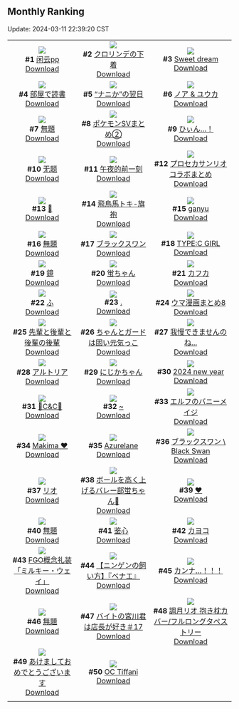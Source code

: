 ## Monthly Ranking
Update: 2024-03-11 22:39:20 CST

|      |      |      |
| :----: | :----: | :----: |
| ![](https://i.pixiv.re/c/240x480/img-master/img/2024/02/12/13/03/27/115983357_p0_master1200.jpg)<br>**#1** [闲云pp](https://www.pixiv.net/artworks/115983357)<br>[Download](https://i.pixiv.re/img-original/img/2024/02/12/13/03/27/115983357_p0.jpg) | ![](https://i.pixiv.re/c/240x480/img-master/img/2024/02/12/19/45/11/115992878_p0_master1200.jpg)<br>**#2** [クロリンデの下着](https://www.pixiv.net/artworks/115992878)<br>[Download](https://i.pixiv.re/img-original/img/2024/02/12/19/45/11/115992878_p0.png) | ![](https://i.pixiv.re/c/240x480/img-master/img/2024/02/11/06/12/16/115940705_p0_master1200.jpg)<br>**#3** [Sweet dream](https://www.pixiv.net/artworks/115940705)<br>[Download](https://i.pixiv.re/img-original/img/2024/02/11/06/12/16/115940705_p0.png) |
| ![](https://i.pixiv.re/c/240x480/img-master/img/2024/02/13/00/00/26/116001506_p0_master1200.jpg)<br>**#4** [部屋で読書](https://www.pixiv.net/artworks/116001506)<br>[Download](https://i.pixiv.re/img-original/img/2024/02/13/00/00/26/116001506_p0.jpg) | ![](https://i.pixiv.re/c/240x480/img-master/img/2024/02/12/17/11/02/115988674_p0_master1200.jpg)<br>**#5** [“ナニか”の翌日](https://www.pixiv.net/artworks/115988674)<br>[Download](https://i.pixiv.re/img-original/img/2024/02/12/17/11/02/115988674_p0.jpg) | ![](https://i.pixiv.re/c/240x480/img-master/img/2024/02/12/20/30/10/115994276_p0_master1200.jpg)<br>**#6** [ノア & ユウカ](https://www.pixiv.net/artworks/115994276)<br>[Download](https://i.pixiv.re/img-original/img/2024/02/12/20/30/10/115994276_p0.png) |
| ![](https://i.pixiv.re/c/240x480/img-master/img/2024/02/12/00/00/30/115970008_p0_master1200.jpg)<br>**#7** [無題](https://www.pixiv.net/artworks/115970008)<br>[Download](https://i.pixiv.re/img-original/img/2024/02/12/00/00/30/115970008_p0.jpg) | ![](https://i.pixiv.re/c/240x480/img-master/img/2024/02/12/08/28/48/115978488_p0_master1200.jpg)<br>**#8** [ポケモンSVまとめ②](https://www.pixiv.net/artworks/115978488)<br>[Download](https://i.pixiv.re/img-original/img/2024/02/12/08/28/48/115978488_p0.jpg) | ![](https://i.pixiv.re/c/240x480/img-master/img/2024/02/12/15/05/35/115985754_p0_master1200.jpg)<br>**#9** [ひぃん…！](https://www.pixiv.net/artworks/115985754)<br>[Download](https://i.pixiv.re/img-original/img/2024/02/12/15/05/35/115985754_p0.png) |
| ![](https://i.pixiv.re/c/240x480/img-master/img/2024/02/12/21/41/53/115996593_p0_master1200.jpg)<br>**#10** [无题](https://www.pixiv.net/artworks/115996593)<br>[Download](https://i.pixiv.re/img-original/img/2024/02/12/21/41/53/115996593_p0.jpg) | ![](https://i.pixiv.re/c/240x480/img-master/img/2024/02/11/13/39/30/115952605_p0_master1200.jpg)<br>**#11** [午夜的前一刻](https://www.pixiv.net/artworks/115952605)<br>[Download](https://i.pixiv.re/img-original/img/2024/02/11/13/39/30/115952605_p0.jpg) | ![](https://i.pixiv.re/c/240x480/img-master/img/2024/02/12/15/51/14/115986759_p0_master1200.jpg)<br>**#12** [プロセカサンリオコラボまとめ](https://www.pixiv.net/artworks/115986759)<br>[Download](https://i.pixiv.re/img-original/img/2024/02/12/15/51/14/115986759_p0.jpg) |
| ![](https://i.pixiv.re/c/240x480/img-master/img/2024/02/11/06/27/36/115945063_p0_master1200.jpg)<br>**#13** [🐚](https://www.pixiv.net/artworks/115945063)<br>[Download](https://i.pixiv.re/img-original/img/2024/02/11/06/27/36/115945063_p0.png) | ![](https://i.pixiv.re/c/240x480/img-master/img/2024/02/12/00/00/54/115970081_p0_master1200.jpg)<br>**#14** [飛鳥馬トキ-旗袍](https://www.pixiv.net/artworks/115970081)<br>[Download](https://i.pixiv.re/img-original/img/2024/02/12/00/00/54/115970081_p0.jpg) | ![](https://i.pixiv.re/c/240x480/img-master/img/2024/02/11/19/24/31/115960851_p0_master1200.jpg)<br>**#15** [ganyu](https://www.pixiv.net/artworks/115960851)<br>[Download](https://i.pixiv.re/img-original/img/2024/02/11/19/24/31/115960851_p0.jpg) |
| ![](https://i.pixiv.re/c/240x480/img-master/img/2024/02/11/18/30/46/115959359_p0_master1200.jpg)<br>**#16** [無題](https://www.pixiv.net/artworks/115959359)<br>[Download](https://i.pixiv.re/img-original/img/2024/02/11/18/30/46/115959359_p0.jpg) | ![](https://i.pixiv.re/c/240x480/img-master/img/2024/02/11/17/34/37/115957829_p0_master1200.jpg)<br>**#17** [ブラックスワン](https://www.pixiv.net/artworks/115957829)<br>[Download](https://i.pixiv.re/img-original/img/2024/02/11/17/34/37/115957829_p0.png) | ![](https://i.pixiv.re/c/240x480/img-master/img/2024/02/10/00/00/06/115906406_p0_master1200.jpg)<br>**#18** [TYPE:C GIRL](https://www.pixiv.net/artworks/115906406)<br>[Download](https://i.pixiv.re/img-original/img/2024/02/10/00/00/06/115906406_p0.jpg) |
| ![](https://i.pixiv.re/c/240x480/img-master/img/2024/02/12/00/00/26/115969989_p0_master1200.jpg)<br>**#19** [鏡](https://www.pixiv.net/artworks/115969989)<br>[Download](https://i.pixiv.re/img-original/img/2024/02/12/00/00/26/115969989_p0.png) | ![](https://i.pixiv.re/c/240x480/img-master/img/2024/02/12/04/10/14/115975486_p0_master1200.jpg)<br>**#20** [蛍ちゃん](https://www.pixiv.net/artworks/115975486)<br>[Download](https://i.pixiv.re/img-original/img/2024/02/12/04/10/14/115975486_p0.png) | ![](https://i.pixiv.re/c/240x480/img-master/img/2024/02/11/08/00/03/115946156_p0_master1200.jpg)<br>**#21** [カフカ](https://www.pixiv.net/artworks/115946156)<br>[Download](https://i.pixiv.re/img-original/img/2024/02/11/08/00/03/115946156_p0.jpg) |
| ![](https://i.pixiv.re/c/240x480/img-master/img/2024/02/12/10/41/11/115980521_p0_master1200.jpg)<br>**#22** [ふ](https://www.pixiv.net/artworks/115980521)<br>[Download](https://i.pixiv.re/img-original/img/2024/02/12/10/41/11/115980521_p0.png) | ![](https://i.pixiv.re/c/240x480/img-master/img/2024/02/10/00/00/25/115906527_p0_master1200.jpg)<br>**#23** [.](https://www.pixiv.net/artworks/115906527)<br>[Download](https://i.pixiv.re/img-original/img/2024/02/10/00/00/25/115906527_p0.jpg) | ![](https://i.pixiv.re/c/240x480/img-master/img/2024/02/19/01/41/53/116018369_p0_master1200.jpg)<br>**#24** [ウマ漫画まとめ8](https://www.pixiv.net/artworks/116018369)<br>[Download](https://i.pixiv.re/img-original/img/2024/02/19/01/41/53/116018369_p0.png) |
| ![](https://i.pixiv.re/c/240x480/img-master/img/2024/02/12/20/42/58/115994664_p0_master1200.jpg)<br>**#25** [先輩と後輩と後輩の後輩](https://www.pixiv.net/artworks/115994664)<br>[Download](https://i.pixiv.re/img-original/img/2024/02/12/20/42/58/115994664_p0.png) | ![](https://i.pixiv.re/c/240x480/img-master/img/2024/02/12/16/00/01/115986955_p0_master1200.jpg)<br>**#26** [ちゃんとガードは固い元気っこ](https://www.pixiv.net/artworks/115986955)<br>[Download](https://i.pixiv.re/img-original/img/2024/02/12/16/00/01/115986955_p0.jpg) | ![](https://i.pixiv.re/c/240x480/img-master/img/2024/02/12/18/43/11/115991149_p0_master1200.jpg)<br>**#27** [我慢できませんのね...](https://www.pixiv.net/artworks/115991149)<br>[Download](https://i.pixiv.re/img-original/img/2024/02/12/18/43/11/115991149_p0.png) |
| ![](https://i.pixiv.re/c/240x480/img-master/img/2024/02/11/16/33/20/115956387_p0_master1200.jpg)<br>**#28** [アルトリア](https://www.pixiv.net/artworks/115956387)<br>[Download](https://i.pixiv.re/img-original/img/2024/02/11/16/33/20/115956387_p0.jpg) | ![](https://i.pixiv.re/c/240x480/img-master/img/2024/02/12/05/33/30/115973750_p0_master1200.jpg)<br>**#29** [にじかちゃん](https://www.pixiv.net/artworks/115973750)<br>[Download](https://i.pixiv.re/img-original/img/2024/02/12/05/33/30/115973750_p0.png) | ![](https://i.pixiv.re/c/240x480/img-master/img/2024/02/12/13/46/12/115984206_p0_master1200.jpg)<br>**#30** [2024 new year](https://www.pixiv.net/artworks/115984206)<br>[Download](https://i.pixiv.re/img-original/img/2024/02/12/13/46/12/115984206_p0.jpg) |
| ![](https://i.pixiv.re/c/240x480/img-master/img/2024/02/11/01/03/53/115940384_p0_master1200.jpg)<br>**#31** [🐇C&C🐇](https://www.pixiv.net/artworks/115940384)<br>[Download](https://i.pixiv.re/img-original/img/2024/02/11/01/03/53/115940384_p0.jpg) | ![](https://i.pixiv.re/c/240x480/img-master/img/2024/02/11/00/00/17/115938047_p0_master1200.jpg)<br>**#32** [~](https://www.pixiv.net/artworks/115938047)<br>[Download](https://i.pixiv.re/img-original/img/2024/02/11/00/00/17/115938047_p0.jpg) | ![](https://i.pixiv.re/c/240x480/img-master/img/2024/02/11/22/54/45/115967694_p0_master1200.jpg)<br>**#33** [エルフのバニーメイジ](https://www.pixiv.net/artworks/115967694)<br>[Download](https://i.pixiv.re/img-original/img/2024/02/11/22/54/45/115967694_p0.jpg) |
| ![](https://i.pixiv.re/c/240x480/img-master/img/2024/02/12/01/04/02/115972273_p0_master1200.jpg)<br>**#34** [Makima ❤](https://www.pixiv.net/artworks/115972273)<br>[Download](https://i.pixiv.re/img-original/img/2024/02/12/01/04/02/115972273_p0.jpg) | ![](https://i.pixiv.re/c/240x480/img-master/img/2024/02/12/04/08/48/115975468_p0_master1200.jpg)<br>**#35** [Azurelane](https://www.pixiv.net/artworks/115975468)<br>[Download](https://i.pixiv.re/img-original/img/2024/02/12/04/08/48/115975468_p0.png) | ![](https://i.pixiv.re/c/240x480/img-master/img/2024/02/13/02/13/28/116005025_p0_master1200.jpg)<br>**#36** [ブラックスワン \ Black Swan](https://www.pixiv.net/artworks/116005025)<br>[Download](https://i.pixiv.re/img-original/img/2024/02/13/02/13/28/116005025_p0.png) |
| ![](https://i.pixiv.re/c/240x480/img-master/img/2024/02/12/08/32/25/115978544_p0_master1200.jpg)<br>**#37** [リオ](https://www.pixiv.net/artworks/115978544)<br>[Download](https://i.pixiv.re/img-original/img/2024/02/12/08/32/25/115978544_p0.jpg) | ![](https://i.pixiv.re/c/240x480/img-master/img/2024/02/10/18/13/08/115926958_p0_master1200.jpg)<br>**#38** [ボールを高く上げるバレー部蛍ちゃん🏐](https://www.pixiv.net/artworks/115926958)<br>[Download](https://i.pixiv.re/img-original/img/2024/02/10/18/13/08/115926958_p0.jpg) | ![](https://i.pixiv.re/c/240x480/img-master/img/2024/02/12/00/00/15/115969948_p0_master1200.jpg)<br>**#39** [❤](https://www.pixiv.net/artworks/115969948)<br>[Download](https://i.pixiv.re/img-original/img/2024/02/12/00/00/15/115969948_p0.jpg) |
| ![](https://i.pixiv.re/c/240x480/img-master/img/2024/02/12/18/40/57/115991081_p0_master1200.jpg)<br>**#40** [無題](https://www.pixiv.net/artworks/115991081)<br>[Download](https://i.pixiv.re/img-original/img/2024/02/12/18/40/57/115991081_p0.png) | ![](https://i.pixiv.re/c/240x480/img-master/img/2024/02/11/12/57/26/115951697_p0_master1200.jpg)<br>**#41** [鉴心](https://www.pixiv.net/artworks/115951697)<br>[Download](https://i.pixiv.re/img-original/img/2024/02/11/12/57/26/115951697_p0.jpg) | ![](https://i.pixiv.re/c/240x480/img-master/img/2024/02/11/12/42/55/115951373_p0_master1200.jpg)<br>**#42** [カヨコ](https://www.pixiv.net/artworks/115951373)<br>[Download](https://i.pixiv.re/img-original/img/2024/02/11/12/42/55/115951373_p0.png) |
| ![](https://i.pixiv.re/c/240x480/img-master/img/2024/02/14/20/45/27/116056847_p0_master1200.jpg)<br>**#43** [FGO概念礼装「ミルキー・ウェイ」](https://www.pixiv.net/artworks/116056847)<br>[Download](https://i.pixiv.re/img-original/img/2024/02/14/20/45/27/116056847_p0.png) | ![](https://i.pixiv.re/c/240x480/img-master/img/2024/02/12/10/47/03/115980639_p0_master1200.jpg)<br>**#44** [【ニンゲンの飼い方】『ベナエ』](https://www.pixiv.net/artworks/115980639)<br>[Download](https://i.pixiv.re/img-original/img/2024/02/12/10/47/03/115980639_p0.png) | ![](https://i.pixiv.re/c/240x480/img-master/img/2024/02/12/18/54/28/115991407_p0_master1200.jpg)<br>**#45** [カンナ…！！！](https://www.pixiv.net/artworks/115991407)<br>[Download](https://i.pixiv.re/img-original/img/2024/02/12/18/54/28/115991407_p0.jpg) |
| ![](https://i.pixiv.re/c/240x480/img-master/img/2024/02/12/04/58/50/115976009_p0_master1200.jpg)<br>**#46** [無題](https://www.pixiv.net/artworks/115976009)<br>[Download](https://i.pixiv.re/img-original/img/2024/02/12/04/58/50/115976009_p0.jpg) | ![](https://i.pixiv.re/c/240x480/img-master/img/2024/02/12/13/29/08/115983852_p0_master1200.jpg)<br>**#47** [バイトの宮川君は店長が好き＃17](https://www.pixiv.net/artworks/115983852)<br>[Download](https://i.pixiv.re/img-original/img/2024/02/12/13/29/08/115983852_p0.png) | ![](https://i.pixiv.re/c/240x480/img-master/img/2024/02/11/20/26/51/115962667_p0_master1200.jpg)<br>**#48** [調月リオ 抱き枕カバー/フルロングタペストリー](https://www.pixiv.net/artworks/115962667)<br>[Download](https://i.pixiv.re/img-original/img/2024/02/11/20/26/51/115962667_p0.jpg) |
| ![](https://i.pixiv.re/c/240x480/img-master/img/2024/02/11/00/00/23/115938079_p0_master1200.jpg)<br>**#49** [あけましておめでとうございます](https://www.pixiv.net/artworks/115938079)<br>[Download](https://i.pixiv.re/img-original/img/2024/02/11/00/00/23/115938079_p0.png) | ![](https://i.pixiv.re/c/240x480/img-master/img/2024/02/12/04/48/14/115975883_p0_master1200.jpg)<br>**#50** [OC Tiffani](https://www.pixiv.net/artworks/115975883)<br>[Download](https://i.pixiv.re/img-original/img/2024/02/12/04/48/14/115975883_p0.png) |
|      |
